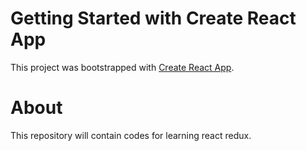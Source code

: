 # Getting Started with Create React App

This project was bootstrapped with [Create React App](https://github.com/facebook/create-react-app).

# About

This repository will contain codes for learning react redux.
